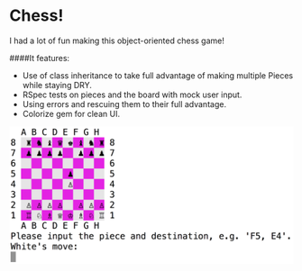 # Chess!

I had a lot of fun making this object-oriented chess game!

####It features:
  - Use of class inheritance to take full advantage of making multiple Pieces while staying DRY.
  - RSpec tests on pieces and the board with mock user input.
  - Using errors and rescuing them to their full advantage.
  - Colorize gem for clean UI.

  ![screenshot](assets/screenshot.png)
